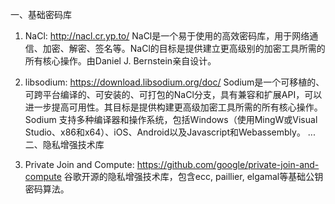 一、基础密码库

1. NaCl: http://nacl.cr.yp.to/ 
NaCl是一个易于使用的高效密码库，用于网络通信、加密、解密、签名等。NaCl的目标是提供建立更高级别的加密工具所需的所有核心操作。由Daniel J. Bernstein亲自设计。
 
2. libsodium: https://download.libsodium.org/doc/ 
Sodium是一个可移植的、可跨平台编译的、可安装的、可打包的NaCl分支，具有兼容和扩展API，可以进一步提高可用性。其目标是提供构建更高级加密工具所需的所有核心操作。Sodium 支持多种编译器和操作系统，包括Windows（使用MingW或Visual Studio、x86和x64）、iOS、Android以及Javascript和Webassembly。
...
二、隐私增强技术库
1. Private Join and Compute: https://github.com/google/private-join-and-compute
谷歌开源的隐私增强技术库，包含ecc, paillier, elgamal等基础公钥密码算法。
